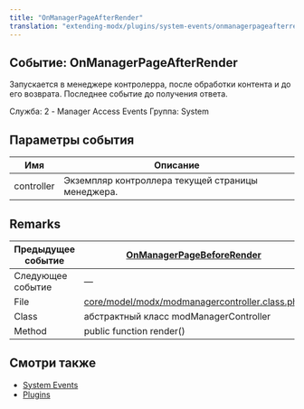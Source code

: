 ```yaml
---
title: "OnManagerPageAfterRender"
translation: "extending-modx/plugins/system-events/onmanagerpageafterrender"
---
```


## Событие: OnManagerPageAfterRender

Запускается в менеджере контролерра, после обработки контента и до его возврата. Последнее событие до получения ответа.

Служба: 2 - Manager Access Events
Группа: System

## Параметры события

| Имя        | Описание                                          |
| ---------- | ------------------------------------------------- |
| controller | Экземпляр контроллера текущей страницы менеджера. |

## Remarks

| Предыдущее событие | [OnManagerPageBeforeRender](extending-modx/plugins/system-events/onmanagerpagebeforerender "OnManagerPageBeforeRender")                            |
| ------------------ | -------------------------------------------------------------------------------------------------------------------------------------------------- |
| Следующее событие  | —                                                                                                                                                 |
| File               | [core/model/modx/modmanagercontroller.class.php](https://github.com/modxcms/revolution/blob/master/core/model/modx/modmanagercontroller.class.php) |
| Class              | абстрактный класс modManagerController                                                                                                             |
| Method             | public function render()                                                                                                                           |

## Смотри также

- [System Events](extending-modx/plugins/system-events "System Events")
- [Plugins](extending-modx/plugins "Plugins")
